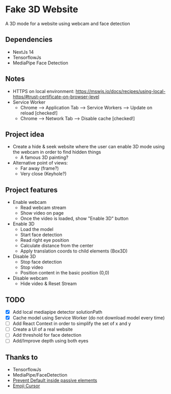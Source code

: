 # Fake 3D Website
A 3D mode for a website using webcam and face detection

## Dependencies
- NextJs 14
- TensorflowJs
- MediaPipe Face Detection

## Notes
- HTTPS on local environment: https://mswjs.io/docs/recipes/using-local-https/#trust-certificate-on-browser-level
- Service Worker
  - Chrome --> Application Tab --> Service Workers --> Update on reload [checked!]
  - Chrome --> Network Tab --> Disable cache [checked!]

## Project idea
- Create a hide & seek website where the user can enable 3D mode using the webcam in order to find hidden things
  - A famous 3D painting?
- Alternative point of views:
  - Far away (frame?)
  - Very close (Keyhole?)

  

## Project features
- Enable webcam
  - Read webcam stream
  - Show video on page
  - Once the video is loaded, show "Enable 3D" button
- Enable 3D
  - Load the model
  - Start face detection
  - Read right eye position
  - Calculate distance from the center
  - Apply translation coords to child elements (Box3D)
- Disable 3D
  - Stop face detection
  - Stop video
  - Position content in the basic position (0,0)
- Disable webcam
  - Hide video & Reset Stream

## TODO

- [x] Add local mediapipe detector solutionPath
- [x] Cache model using Service Worker (do not download model every time)
- [ ] Add React Context in order to simplify the set of x and y
- [ ] Create a UI of a real website
- [ ] Add threshold for face detection
- [ ] Add/Improve depth using both eyes

## Thanks to
- TensorflowJs
- MediaPipe/FaceDetection
- [Prevent Default inside passive elements](https://www.uriports.com/blog/easy-fix-for-unable-to-preventdefault-inside-passive-event-listener/)
- [Emoji Cursor](https://www.emojicursor.app/)
